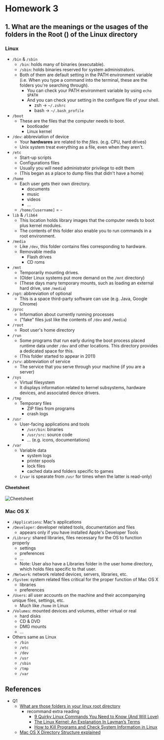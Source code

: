 # Homework 3

## 1. What are the meanings or the usages of the folders in the Root (\) of the Linux directory

### Linux

* `/bin` & `/sbin`
    * `/bin`: holds many of binaries (executable).
    * `/sbin`: holds binaries reserved for system administrators.
    * Both of them are default setting in the PATH environment variable (i.e. When you type a command into the terminal, these are the folders you're searching through).
        * You can check your PATH environment variable by using `echo $PATH`
        * And you can check your setting in the configure file of your shell.
            * zsh -> `~/.zshrc`
            * bash -> `~/.bash_profile`
* `/boot`
    * These are the files that the computer needs to boot.
        * bootloader
        * Linux kernel
* `/dev`: abbreviation of device
    * Your **hardwares** are related to the *files*. (e.g. CPU, hard drives)
    * Unix system treat everything as a file, even when they aren't.
* `/etc`
    * Start-up scripts
    * Configurations files
    * Usually you will need administrator privilege to edit them
    * (This began as a place to dump files that didn't have a home)
* `/home`
    * Each user gets their own directory.
        * documents
        * music
        * videos
        * ...
    * `/home/[username]` = `~`
* `lib` & `/lib64`
    * This location holds library images that the computer needs to boot plus kernel modules.
    * The contents of this folder also enable you to run commands in a root environment.
* `/media`
    * Like `/dev`, this folder contains files corresponding to hardware.
    * Removable media
        * Flash drives
        * CD roms
* `/mnt`
    * Temporarily mounting drives.
    * (Older Linux systems put more demand on the `/mnt` directory)
    * (These days many temporary mounts, such as loading an external hard drive, use `/media`)
* `/opt`: abbreviation of optional
    * This is a space third-party software can use (e.g. Java, Google Chrome)
* `/proc`
    * Information about currently running processes
    * ("fake" files just like the contents of `/dev` and `/media`)
* `/root`
    * Root user's home directory
* `/run`
    * Some programs that run early during the boot process placed runtime data under `/dev` and other locations. This directory provides a dedicated space for this.
    * (This folder started to appear in 2011)
* `/srv`: abbreviation of service
    * The service that you serve through your machine (if you are a server)
* `/sys`
    * Virtual filesystem
    * It displays information related to kernel subsystems, hardware devices, and associated device drivers.
* `/tmp`
    * Temporary files
        * ZIP files from programs
        * crash logs
* `/usr`
    * User-facing applications and tools
        * `/usr/bin`: binaries
        * `/usr/src`: source code
        * ... (e.g. icons, documentations)
* `/var`
    * Variable data
        * system logs
        * printer spools
        * lock files
        * cached data and folders specific to games
    * (`/var` is spearate from `/usr` for times when the latter is read-only)

#### Cheetsheet

![Cheetsheet](https://static.makeuseof.com/wp-content/uploads/2016/06/LinuxFilesystem-Directory.jpeg)

### Mac OS X

* `/Applications`: Mac's applications
* `/Developer`: developer related tools, documentation and files
    * appears only if you have installed Apple's Developer Tools
* `/Library`: shared libraries, files necessary for the OS to function properly
    * settings
    * preferences
    * ...
    * Note: User also have a Libraries folder in the user home directory, which holds files specific to that user.
* `/Network`: network related devices, servers, libraries, etc.
* `/System`: system related files critical for the proper function of Mac OS X
    * libraries
    * preferences
* `/Users`: all user accounts on the machine and their accompanying unique files, settings, etc.
    * Much like `/home` in Linux
* `/Volumes`: mounted devices and volumes, either virtual or real
    * hard disks
    * CD & DVD
    * DMG mounts
    * ...
* Others same as Linux
    * `/bin`
    * `/etc`
    * `/dev`
    * `/usr`
    * `/sbin`
    * `/tmp`
    * `/var`

## References

* Q1
    * [What are those folders in your linux root directory](https://www.makeuseof.com/tag/folders-linux-root-directory/)
        * recommand extra reading
            * [9 Quirky Linux Commands You Need to Know (And Will Love)](https://www.makeuseof.com/tag/x-quirky-linux-commands-need-know-will-love/)
            * [The Linux Kernel: An Explanation In Layman’s Terms](https://www.makeuseof.com/tag/linux-kernel-explanation-laymans-terms/)
            * [How to Kill Programs and Check System Information in Linux](https://www.makeuseof.com/tag/kill-programs-check-system-information-linux/)
    * [Mac OS X Directory Structure explained](http://osxdaily.com/2007/03/30/mac-os-x-directory-structure-explained/)